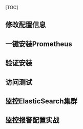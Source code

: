 [TOC]



## 修改配置信息



## 一键安装Prometheus



## 验证安装



## 访问测试



## 





## 监控ElasticSearch集群



## 监控报警配置实战



##